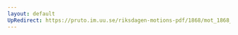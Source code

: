 ```yaml
---
layout: default
UpRedirect: https://pruto.im.uu.se/riksdagen-motions-pdf/1868/mot_1868__ak__23.pdf
---
```

